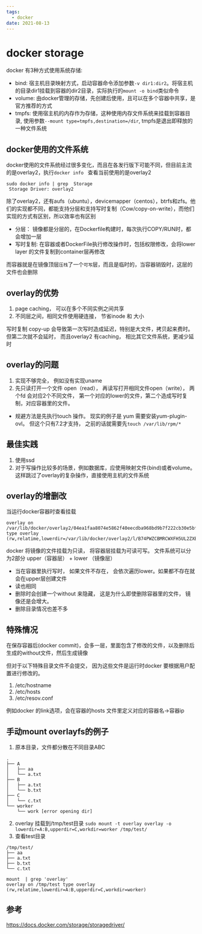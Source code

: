 ```yaml
---
tags:
  - docker
date: 2021-08-13
---
```


# docker storage

docker 有3种方式使用系统存储:

- bind: 
  宿主机目录映射方式，启动容器命令添加参数`-v dir1:dir2`。将宿主机的目录dir1挂载到容器的dir2目录，实际执行的`mount -o bind`类似命令
- volume: 
  由docker管理的存储，先创建后使用，且可以在多个容器中共享，是官方推荐的方式
- tmpfs: 
  使用宿主机的内存作为存储，这种使用内存文件系统来挂载到容器目录, 使用参数`--mount type=tmpfs,destination=/dir`, tmpfs是退出即释放的一种文件系统


## docker使用的文件系统

docker使用的文件系统经过很多变化，而且在各发行版下可能不同，但目前主流的是overlay2，执行`docker info ` 查看当前使用的是overlay2
```
sudo docker info | grep  Storage                                                                                                                                              
 Storage Driver: overlay2
```

除了overlay2，还有aufs（ubuntu），devicemapper（centos），btrfs和zfs。他们的实现都不同，都能支持分层和支持写时复制（Cow/copy-on-write），而他们实现的方式有区别，所以效率也有区别

* 分层：
镜像都是分层的，在Dockerfile构建时，每次执行COPY/RUN时，都会增加一层
* 写时复制:
在容器或者DockerFile执行修改操作时，包括权限修改，会将lower layer 的文件复制到container层再修改

而容器就是在镜像顶层`压栈`了一个`可写`层，而且是临时的，当容器销毁时，这层的文件也会删除

## overlay的优势

1. page caching， 可以在多个不同实例之间共享
2. 不同层之间，相同文件使用硬连接， 节省inode 和 大小

写时复制 copy-up 会导致第一次写时造成延迟，特别是大文件，拷贝起来费时。 但第二次就不会延时， 而且overlay2 有caching， 相比其它文件系统，更减少延时

## overlay的问题

1. 实现不够完全， 例如没有实现uname 
2. 先只读打开一个文件 open（read）， 再读写打开相同文件open（write）， 两个fd 会对应2个不同文件， 第一个对应的lower的文件，第二个造成写时复制，对应容器里的文件。 
  * 规避方法是先执行touch 操作。 现实的例子是 yum 需要安装yum-plugin-ovl。 但这个只有7.2才支持， 之前的话就需要先`touch /var/lib/rpm/*`

## 最佳实践

1. 使用ssd 
2. 对于写操作比较多的场景，例如数据库，应使用映射文件(bind)或者volume。这样跳过了overlay的复杂操作，直接使用主机的文件系统

## overlay的增删改

当运行docker容器时查看挂载

```
overlay on /var/lib/docker/overlay2/04ea1faa8074e5862f40eecdba968bd9b7f222cb30e5bf6a0b9a9c48be0940f2/merged type overlay (rw,relatime,lowerdir=/var/lib/docker/overlay2/l/B74PWZCBMRCWXFH5UL2ZXB5WEU:/var/lib/docker/overlay2/l/WNHICVPVSDNUGSCZW435TPSMOK,upperdir=/var/lib/docker/overlay2/04ea1faa8074e5862f40eecdba968bd9b7f222cb30e5bf6a0b9a9c48be0940f2/diff,workdir=/var/lib/docker/overlay2/04ea1faa8074e5862f40eecdba968bd9b7f222cb30e5bf6a0b9a9c48be0940f2/work)

```
docker 将镜像的文件挂载为只读， 将容器层挂载为可读可写。 文件系统可以分为2部分
upper（容器层） + lower （镜像层）

  * 当在容器里执行写时， 如果文件不存在， 会依次遍历lower。如果都不存在就会在upper层创建文件
  * 读也相同
  * 删除时会创建一个without 来隐藏， 这是为什么即使删除容器里的文件， 镜像还是会增大。 
  * 删除目录情况也差不多


## 特殊情况

在保存容器后(docker commit)，会多一层，里面包含了修改的文件，以及删除后生成的without文件，然后生成镜像

但对于以下特殊目录文件不会提交， 因为这些文件是运行时docker 要根据用户配置进行修改的。  

1. /etc/hostname 
2. /etc/hosts 
3. /etc/resov.conf

例如docker 的link选项，会在容器的hosts 文件里定义对应的容器名->容器ip

## 手动mount overlayfs的例子
1. 原本目录，文件都分散在不同目录ABC
```
.
├── A
│   ├── aa
│   └── a.txt
├── B
│   ├── a.txt
│   └── b.txt
├── C
│   └── c.txt
└── worker
    └── work [error opening dir]

```
2. overlay 挂载到/tmp/test目录 `sudo mount -t overlay overlay -o lowerdir=A:B,upperdir=C,workdir=worker /tmp/test/`
3. 查看test目录 
```
/tmp/test/
├── aa
├── a.txt
├── b.txt
└── c.txt
```
```
mount  | grep 'overlay'
overlay on /tmp/test type overlay (rw,relatime,lowerdir=A:B,upperdir=C,workdir=worker)
```

## 参考

https://docs.docker.com/storage/storagedriver/

